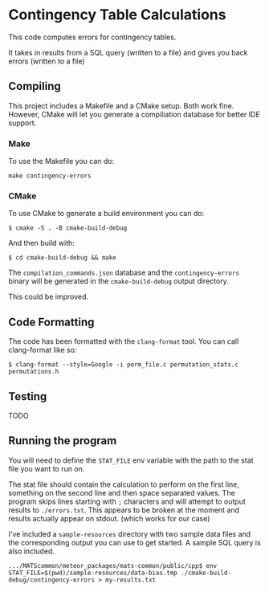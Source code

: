 # Contingency Table Calculations

This code computes errors for contingency tables.

It takes in results from a SQL query (written to a file) and gives you back errors (written to a file)

## Compiling

This project includes a Makefile and a CMake setup. Both work fine. However, CMake will let you generate a compiliation database for better IDE support. 

### Make

To use the Makefile you can do:

```console
make contingency-errors
```

### CMake

To use CMake to generate a build environment you can do:

```console
$ cmake -S . -B cmake-build-debug
```

And then build with:

```console
$ cd cmake-build-debug && make
```

The `compilation_commands.json` database and the `contingency-errors` binary will be generated in the `cmake-build-debug` output directory.

This could be improved.

## Code Formatting

The code has been formatted with the `clang-format` tool. You can call clang-format like so:

```console
$ clang-format --style=Google -i perm_file.c permutation_stats.c permutations.h
```

## Testing

TODO

## Running the program

You will need to define the `STAT_FILE` env variable with the path to the stat file you want to run on.

The stat file should contain the calculation to perform on the first line, something on the second line and then space separated values. The program skips lines starting with `;` characters and will attempt to output results to `./errors.txt`. This appears to be broken at the moment and results actually appear on stdout. (which works for our case)

I've included a `sample-resources` directory with two sample data files and the corresponding output you can use to get started. A sample SQL query is also included.

```console
.../MATScommon/meteor_packages/mats-common/public/cpp$ env STAT_FILE=$(pwd)/sample-resources/data-bias.tmp ./cmake-build-debug/contingency-errors > my-results.txt
```
